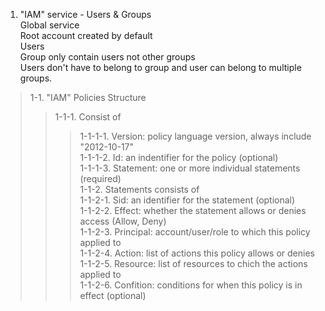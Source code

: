 1. "IAM" service - Users & Groups <br>
Global service <br>
Root account created by default <br>
Users<br>
Group only contain users not other groups<br>
Users don't have to belong to group and user can belong to multiple groups.<br>

> 1-1. "IAM" Policies Structure
>> 1-1-1. Consist of 
>>> 1-1-1-1. Version: policy language version, always include "2012-10-17" <br>
>>> 1-1-1-2. Id: an indentifier for the policy (optional) <br>
>>> 1-1-1-3. Statement: one or more individual statements (required) <br>
>> 1-1-2. Statements consists of <br>
>>> 1-1-2-1. Sid: an identifier for the statement (optional) <br>
>>> 1-1-2-2. Effect: whether the statement allows or denies access (Allow, Deny) <br>
>>> 1-1-2-3. Principal: account/user/role to which this policy applied to <br>
>>> 1-1-2-4. Action: list of actions this policy allows or denies <br>
>>> 1-1-2-5. Resource: list of resources to chich the actions applied to <br>
>>> 1-1-2-6. Confition: conditions for when this policy is in effect (optional) <br>

